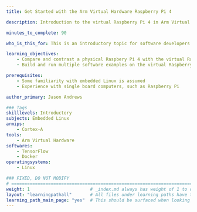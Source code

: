 ```yaml
---
title: Get Started with the Arm Virtual Hardware Raspberry Pi 4

description: Introduction to the virtual Raspberry Pi 4 in Arm Virtual Hardware

minutes_to_complete: 90

who_is_this_for: This is an introductory topic for software developers interested in using the Raspberry Pi 4 available on Arm Virtual Hardware.

learning_objectives: 
    - Compare and contrast a physical Raspbery Pi 4 with the virtual Raspberry Pi in AVH
    - Build and run multiple software examples on the virtual Raspberry Pi 

prerequisites:
    - Some familiarity with embedded Linux is assumed
    - Experience with single board computers, such as Raspberry Pi 

author_primary: Jason Andrews

### Tags
skilllevels: Introductory
subjects: Embedded Linux
armips:
    - Cortex-A
tools:
    - Arm Virtual Hardware
softwares:
    - TensorFlow
    - Docker
operatingsystems:
    - Linux

### FIXED, DO NOT MODIFY
# ================================================================================
weight: 1                       # _index.md always has weight of 1 to order correctly
layout: "learningpathall"       # All files under learning paths have this same wrapper
learning_path_main_page: "yes"  # This should be surfaced when looking for related content. Only set for _index.md of learning path content.
---
```

